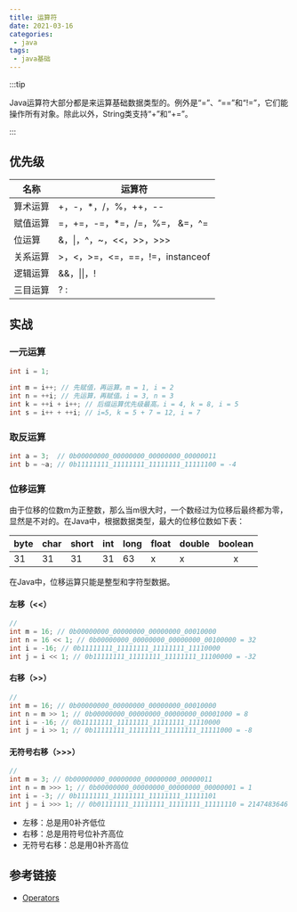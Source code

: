 ```yaml
---
title: 运算符
date: 2021-03-16
categories:
 - java
tags:
 - java基础
---
```


:::tip

Java运算符大部分都是来运算基础数据类型的。例外是“=”、“==”和“!=”，它们能操作所有对象。除此以外，String类支持“+”和“+=”。

:::

## 优先级

| 名称     | 运算符                           |
| -------- | -------------------------------- |
| 算术运算 | +，-，*，/，%，++，--            |
| 赋值运算 | =，+=，-=，*=，/=，%=， &=，^=   |
| 位运算   | &，\|，^，~，<<，>>，>>>         |
| 关系运算 | >，<，>=，<=，==，!=，instanceof |
| 逻辑运算 | &&，\|\|，!                      |
| 三目运算 | ? :                              |

## 实战

### 一元运算

```java
int i = 1;
        
int m = i++; // 先赋值，再运算。m = 1, i = 2
int n = ++i; // 先运算，再赋值。i = 3, n = 3
int k = ++i + i++; // 后缀运算优先级最高。i = 4, k = 8, i = 5
int s = i++ + ++i; // i=5, k = 5 + 7 = 12, i = 7
```

### 取反运算

```java
int a = 3; 	// 0b00000000_00000000_00000000_00000011
int b = ~a;	// 0b11111111_11111111_11111111_11111100 = -4
```

### 位移运算

由于位移的位数m为正整数，那么当m很大时，一个数经过为位移后最终都为零，显然是不对的。在Java中，根据数据类型，最大的位移位数如下表：

| **byte** | **char** | **short** | **int** | **long** | **float** | **double** | **boolean** |
| -------- | -------- | --------- | ------- | -------- | --------- | ---------- | :---------: |
| 31       | 31       | 31        | 31      | 63       | x         | x          |      x      |

在Java中，位移运算只能是整型和字符型数据。

#### 左移（<<）

```java
// 
int m = 16; // 0b00000000_00000000_00000000_00010000
int n = 16 << 1; // 0b00000000_00000000_00000000_00100000 = 32
int i = -16; // 0b11111111_11111111_11111111_11110000
int j = i << 1; // 0b11111111_11111111_11111111_11100000 = -32
```

#### 右移（>>）

```java
//
int m = 16; // 0b00000000_00000000_00000000_00010000
int n = m >> 1; // 0b00000000_00000000_00000000_00001000 = 8
int i = -16; // 0b11111111_11111111_11111111_11110000
int j = i >> 1; // 0b11111111_11111111_11111111_11111000 = -8
```

#### 无符号右移（>>>）

```java
//
int m = 3; // 0b00000000_00000000_00000000_00000011
int n = m >>> 1; // 0b00000000_00000000_00000000_00000001 = 1
int i = -3; // 0b11111111_11111111_11111111_11111101
int j = i >>> 1; // 0b01111111_11111111_11111111_11111110 = 2147483646
```

- 左移：总是用0补齐低位
- 右移：总是用符号位补齐高位
- 无符号右移：总是用0补齐高位

## 参考链接

- [Operators](https://docs.oracle.com/javase/tutorial/java/nutsandbolts/operators.html)